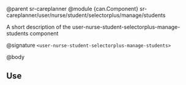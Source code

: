 @parent sr-careplanner
@module {can.Component} sr-careplanner/user/nurse/student/selectorplus/manage/students <user-nurse-student-selectorplus-manage-students>

A short description of the user-nurse-student-selectorplus-manage-students component

@signature `<user-nurse-student-selectorplus-manage-students>`

@body

## Use

